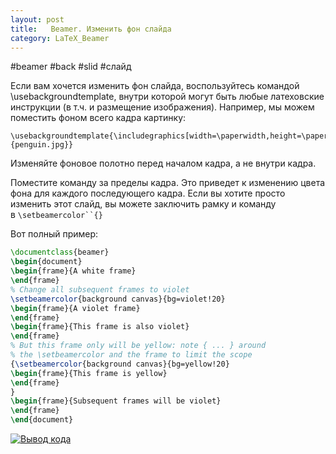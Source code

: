 ```yaml
---
layout: post
title:   Beamer. Изменить фон слайда
category: LaTeX_Beamer
---
```


#beamer #back #slid #слайд
  
Если вам хочется изменить фон слайда, воспользуйтесь командой \usebackgroundtemplate, внутри которой могут быть любые латеховские инструкции (в т.ч. и размещение изображения). Например, мы можем поместить фоном всего кадра картинку:  
  
```
\usebackgroundtemplate{\includegraphics[width=\paperwidth,height=\paperheight]{penguin.jpg}}
```

Изменяйте фоновое полотно перед началом кадра, а не внутри кадра.


Поместите команду за пределы кадра. Это приведет к изменению цвета фона для каждого последующего кадра. Если вы хотите просто изменить этот слайд, вы можете заключить рамку и команду в `\setbeamercolor``{}`

Вот полный пример:

```latex
\documentclass{beamer}
\begin{document}
\begin{frame}{A white frame}
\end{frame}
% Change all subsequent frames to violet
\setbeamercolor{background canvas}{bg=violet!20}
\begin{frame}{A violet frame}
\end{frame}
\begin{frame}{This frame is also violet}
\end{frame}
% But this frame only will be yellow: note { ... } around
% the \setbeamercolor and the frame to limit the scope 
{\setbeamercolor{background canvas}{bg=yellow!20}
\begin{frame}{This frame is yellow}
\end{frame}
}
\begin{frame}{Subsequent frames will be violet}
\end{frame}
\end{document}
```

[![Вывод кода](https://i.sstatic.net/2OUa7.png)](https://i.sstatic.net/2OUa7.png)